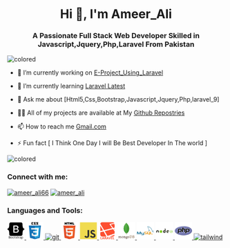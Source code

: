 <h1 align="center">Hi 👋, I'm Ameer_Ali</h1>
<h3 align="center">A Passionate Full Stack Web Developer Skilled in Javascript,Jquery,Php,Laravel From Pakistan</h3>

![colored](https://user-images.githubusercontent.com/99552615/212377390-88217469-9c74-415e-b806-523033fb096d.png)

<div class="container">

- 🔭 I’m currently working on  [E-Project_Using_Laravel](https://github.com/ameer-ali-jamali/E_Project_Using_Laravel.git)

- 🌱 I’m currently learning [Laravel Latest](https://laravel.com/docs/9.x/releases)
  
- 💬 Ask me about [Html5,Css,Bootstrap,Javascript,Jquery,Php,laravel_9]

- 👨‍💻 All of my projects are available at My [Github Repostries](https://github.com/ameer-ali-jamali?tab=repositories)

- 📫 How to reach me  [Gmail.com](ameer.ali.jamali886@gmial.com)

- ⚡ Fun fact [ I Think One Day I will Be Best Developer In The world ]

  </div>
  
![colored](https://user-images.githubusercontent.com/99552615/212377390-88217469-9c74-415e-b806-523033fb096d.png)



<h3 align="left">Connect with me:</h3>
<p align="left">
<a href="https://twitter.com/ameer_ali66" target="blank"><img align="center" src="https://raw.githubusercontent.com/rahuldkjain/github-profile-readme-generator/master/src/images/icons/Social/twitter.svg" alt="ameer_ali66" height="30" width="40" /></a>
<a href="https://linkedin.com/in/ameer_ali" target="blank"><img align="center" src="https://raw.githubusercontent.com/rahuldkjain/github-profile-readme-generator/master/src/images/icons/Social/linked-in-alt.svg" alt="ameer_ali" height="30" width="40" /></a>
</p>

<h3 align="left">Languages and Tools:</h3>
<p align="left"> <a href="https://getbootstrap.com" target="_blank" rel="noreferrer"> <img src="https://raw.githubusercontent.com/devicons/devicon/master/icons/bootstrap/bootstrap-plain-wordmark.svg" alt="bootstrap" width="40" height="40"/> </a> <a href="https://www.w3schools.com/css/" target="_blank" rel="noreferrer"> <img src="https://raw.githubusercontent.com/devicons/devicon/master/icons/css3/css3-original-wordmark.svg" alt="css3" width="40" height="40"/> </a> <a href="https://git-scm.com/" target="_blank" rel="noreferrer"> <img src="https://www.vectorlogo.zone/logos/git-scm/git-scm-icon.svg" alt="git" width="40" height="40"/> </a> <a href="https://www.w3.org/html/" target="_blank" rel="noreferrer"> <img src="https://raw.githubusercontent.com/devicons/devicon/master/icons/html5/html5-original-wordmark.svg" alt="html5" width="40" height="40"/> </a> <a href="https://developer.mozilla.org/en-US/docs/Web/JavaScript" target="_blank" rel="noreferrer"> <img src="https://raw.githubusercontent.com/devicons/devicon/master/icons/javascript/javascript-original.svg" alt="javascript" width="40" height="40"/> </a> <a href="https://laravel.com/" target="_blank" rel="noreferrer"> <img src="https://raw.githubusercontent.com/devicons/devicon/master/icons/laravel/laravel-plain-wordmark.svg" alt="laravel" width="40" height="40"/> </a> <a href="https://www.mongodb.com/" target="_blank" rel="noreferrer"> <img src="https://raw.githubusercontent.com/devicons/devicon/master/icons/mongodb/mongodb-original-wordmark.svg" alt="mongodb" width="40" height="40"/> </a> <a href="https://www.mysql.com/" target="_blank" rel="noreferrer"> <img src="https://raw.githubusercontent.com/devicons/devicon/master/icons/mysql/mysql-original-wordmark.svg" alt="mysql" width="40" height="40"/> </a> <a href="https://nodejs.org" target="_blank" rel="noreferrer"> <img src="https://raw.githubusercontent.com/devicons/devicon/master/icons/nodejs/nodejs-original-wordmark.svg" alt="nodejs" width="40" height="40"/> </a> <a href="https://www.php.net" target="_blank" rel="noreferrer"> <img src="https://raw.githubusercontent.com/devicons/devicon/master/icons/php/php-original.svg" alt="php" width="40" height="40"/> </a> <a href="https://tailwindcss.com/" target="_blank" rel="noreferrer"> <img src="https://www.vectorlogo.zone/logos/tailwindcss/tailwindcss-icon.svg" alt="tailwind" width="40" height="40"/> </a> </p>


